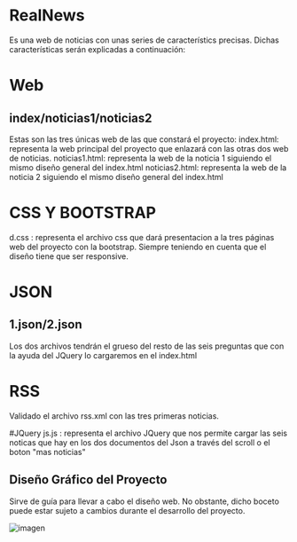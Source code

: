 # RealNews
Es una web de noticias con unas series de característics precisas. Dichas características serán explicadas a continuación:

# Web
## index/noticias1/noticias2
Estas son las tres únicas web de las que constará el proyecto:
index.html: representa la web principal del proyecto que enlazará con las otras dos web de noticias.
noticias1.html: representa la web de la noticia 1 siguiendo el mismo diseño general del index.html
noticias2.html: representa la web de la noticia 2 siguiendo el mismo diseño general del index.html

# CSS Y BOOTSTRAP
d.css : representa el archivo css que dará presentacion a la tres páginas web del proyecto con la bootstrap. Siempre teniendo en cuenta que el diseño tiene que ser responsive.

# JSON
## 1.json/2.json
Los dos archivos tendrán el grueso del resto de las seis preguntas que con la ayuda del JQuery lo cargaremos en el index.html

# RSS
Validado el archivo rss.xml con las tres primeras noticias.

#JQuery
js.js : representa el archivo JQuery que nos permite cargar las seis noticas que hay en los dos documentos del Json a través del scroll o el boton "mas noticias" 




## Diseño Gráfico del Proyecto
Sirve de guía para llevar a cabo el diseño web. No obstante, dicho boceto puede estar sujeto a cambios durante el desarrollo del proyecto. 

![imagen](https://rawgit.com/Andres1985/RealNews/master/img/readme.jpg)

